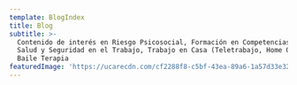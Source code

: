 ```yaml
---
template: BlogIndex
title: Blog
subtitle: >-
  Contenido de interés en Riesgo Psicosocial, Formación en Competencias Blandas,
  Salud y Seguridad en el Trabajo, Trabajo en Casa (Teletrabajo, Home Office),
  Baile Terapia
featuredImage: 'https://ucarecdn.com/cf2288f8-c5bf-43ea-89a6-1a57d33e3257/'
---
```

